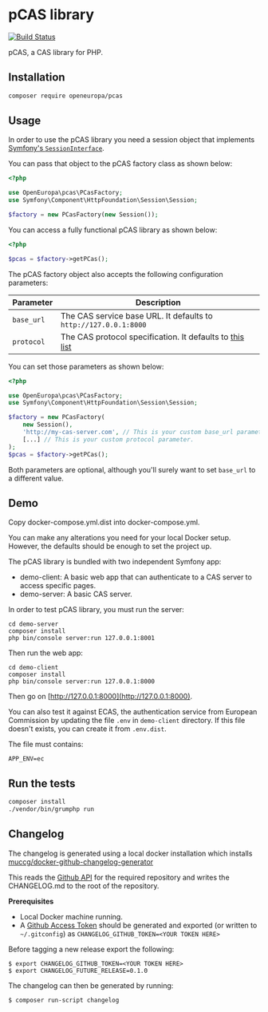 # pCAS library
[![Build Status](https://drone.fpfis.eu/api/badges/openeuropa/pcas/status.svg)](https://drone.fpfis.eu/openeuropa/pcas/)

pCAS, a CAS library for PHP.

## Installation

```bash
composer require openeuropa/pcas
```

## Usage

In order to use the pCAS library you need a session object that implements
[Symfony's `SessionInterface`](http://symfony.com/doc/current/components/http_foundation/sessions.html).

You can pass that object to the pCAS factory class as shown below:

```php
<?php

use OpenEuropa\pcas\PCasFactory;
use Symfony\Component\HttpFoundation\Session\Session;

$factory = new PCasFactory(new Session());
```

You can access a fully functional pCAS library as shown below:

```php
<?php

$pcas = $factory->getPCas();
```

The pCAS factory object also accepts the following configuration parameters:

| Parameter  | Description |
|------------|-------------|
| `base_url` | The CAS service base URL. It defaults to `http://127.0.0.1:8000` |
| `protocol` | The CAS protocol specification. It defaults to [this list](./Resources/config/p_cas.yml) |

You can set those parameters as shown below:

```php
<?php

use OpenEuropa\pcas\PCasFactory;
use Symfony\Component\HttpFoundation\Session\Session;

$factory = new PCasFactory(
    new Session(), 
    'http://my-cas-server.com', // This is your custom base_url parameter.
    [...] // This is your custom protocol parameter.
);
$pcas = $factory->getPCas();
```

Both parameters are optional, although you'll surely want to set `base_url` to a different value.

## Demo

Copy docker-compose.yml.dist into docker-compose.yml.

You can make any alterations you need for your local Docker setup. However, the defaults should be enough to set the project up.

The pCAS library is bundled with two independent Symfony app:

* demo-client: A basic web app that can authenticate to a CAS server to access specific pages.
* demo-server: A basic CAS server.

In order to test pCAS library, you must run the server:

```
cd demo-server
composer install
php bin/console server:run 127.0.0.1:8001
```

Then run the web app:

```
cd demo-client
composer install
php bin/console server:run 127.0.0.1:8000
```

Then go on [http://127.0.0.1:8000](http://127.0.0.1:8000).

You can also test it against ECAS, the authentication service from European Commission by updating the file ```.env``` in
```demo-client``` directory. If this file doesn't exists, you can create it from ```.env.dist```.

The file must contains:

```
APP_ENV=ec
```

## Run the tests

```bash
composer install
./vendor/bin/grumphp run
```

## Changelog

The changelog is generated using a local docker installation which installs
[muccg/docker-github-changelog-generator](https://github.com/muccg/docker-github-changelog-generator)

This reads the [Github API](https://api.github.com/repos/openeuropa/pcas) for the required repository and writes
the CHANGELOG.md to the root of the repository.

**Prerequisites**

- Local Docker machine running.
- A [Github Access Token](https://github.com/settings/tokens) should be generated and exported (or written to
`~/.gitconfig`) as `CHANGELOG_GITHUB_TOKEN=<YOUR TOKEN HERE>`  

Before tagging a new release export the following:

```
$ export CHANGELOG_GITHUB_TOKEN=<YOUR TOKEN HERE>
$ export CHANGELOG_FUTURE_RELEASE=0.1.0

```

The changelog can then be generated by running:

```
$ composer run-script changelog
```

